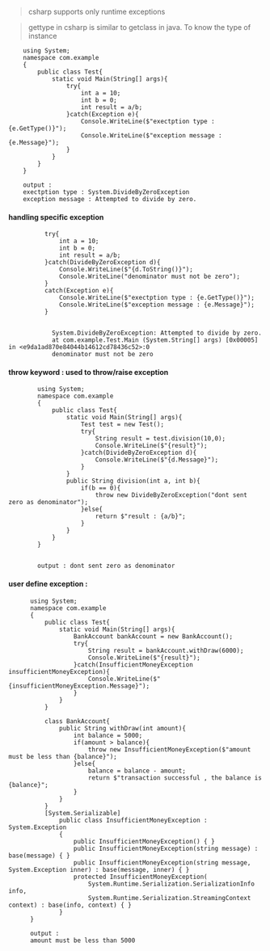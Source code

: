 > csharp supports only runtime exceptions 

> gettype in csharp is similar to getclass in java. To know the type of instance 

        using System;  
        namespace com.example  
        {                      
            public class Test{
                static void Main(String[] args){
                    try{
                        int a = 10;
                        int b = 0;
                        int result = a/b;
                    }catch(Exception e){
                        Console.WriteLine($"exectption type : {e.GetType()}");
                        Console.WriteLine($"exception message : {e.Message}");
                    }
                }
            }   
        }
        
        output : 
        exectption type : System.DivideByZeroException
        exception message : Attempted to divide by zero.
        
        
        
        
#### handling specific exception 
      
              try{
                  int a = 10;
                  int b = 0;
                  int result = a/b;
              }catch(DivideByZeroException d){
                  Console.WriteLine($"{d.ToString()}");
                  Console.WriteLine("denominator must not be zero");
              }                
              catch(Exception e){
                  Console.WriteLine($"exectption type : {e.GetType()}");
                  Console.WriteLine($"exception message : {e.Message}");
              }
               
               
                System.DivideByZeroException: Attempted to divide by zero.
                at com.example.Test.Main (System.String[] args) [0x00005] in <e9da1ad870e84044b14612cd78436c52>:0
                denominator must not be zero                


#### throw keyword : used to throw/raise exception

            using System;  
            namespace com.example  
            {                      
                public class Test{
                    static void Main(String[] args){
                        Test test = new Test();
                        try{
                            String result = test.division(10,0);
                            Console.WriteLine($"{result}");
                        }catch(DivideByZeroException d){
                            Console.WriteLine($"{d.Message}");
                        }                
                    }
                    public String division(int a, int b){
                        if(b == 0){
                            throw new DivideByZeroException("dont sent zero as denominator");
                        }else{
                            return $"result : {a/b}";
                        }
                    }
                }           
            }           
            
            
            output : dont sent zero as denominator
            
            
#### user define exception : 
          using System;  
          namespace com.example  
          {                      
              public class Test{
                  static void Main(String[] args){
                      BankAccount bankAccount = new BankAccount();
                      try{
                          String result = bankAccount.withDraw(6000);
                          Console.WriteLine($"{result}");
                      }catch(InsufficientMoneyException insufficientMoneyException){
                          Console.WriteLine($"{insufficientMoneyException.Message}");
                      }
                  }
              }    

              class BankAccount{
                  public String withDraw(int amount){
                      int balance = 5000;
                      if(amount > balance){
                          throw new InsufficientMoneyException($"amount must be less than {balance}");
                      }else{
                          balance = balance - amount;
                          return $"transaction successful , the balance is {balance}";
                      }
                  }
              }
              [System.Serializable]
                  public class InsufficientMoneyException : System.Exception
                  {
                      public InsufficientMoneyException() { }
                      public InsufficientMoneyException(string message) : base(message) { }
                      public InsufficientMoneyException(string message, System.Exception inner) : base(message, inner) { }
                      protected InsufficientMoneyException(
                          System.Runtime.Serialization.SerializationInfo info,
                          System.Runtime.Serialization.StreamingContext context) : base(info, context) { }
                  }       
          }             

          output : 
          amount must be less than 5000


